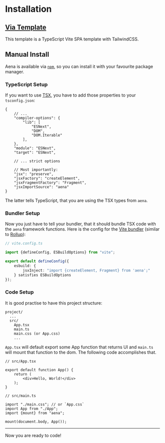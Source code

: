 # Installation

## [Via Template](https://github.com/trombecher/aena-template)

This template is a TypeScript Vite SPA template with TailwindCSS.

## Manual Install

Aena is available via [`npm`](https://www.npmjs.com/package/aena), so you can install it with your favourite package manager.

### TypeScript Setup

If you want to use [TSX](https://www.typescriptlang.org/docs/handbook/jsx.html), you have to add those properties to your `tsconfig.json`:

```json5
{
    // ...
    "compiler-options": {
        "lib": [
            "ESNext",
            "DOM",
            "DOM.Iterable"
        ],
    },
    "module": "ESNext",
    "target": "ESNext",
    
    // ... strict options
    
    // Most importantly:
    "jsx": "preserve",
    "jsxFactory": "createElement",
    "jsxFragmentFactory": "Fragment",
    "jsxImportSource": "aena"
}
```

The latter tells TypeScript, that you are using the TSX types from `aena`.

### Bundler Setup

Now you just have to tell your bundler, that it should bundle TSX code with the `aena` framework functions. Here is the config for the [Vite bundler](https://vitejs.dev/) (similar to [Rollup](https://rollupjs.org/)):

```ts
// vite.config.ts

import {defineConfig, ESBuildOptions} from "vite";

export default defineConfig({
    esbuild: {
        jsxInject: "import {createElement, Fragment} from 'aena';"
    } satisfies ESBuildOptions
});
```

### Code Setup

It is good practise to have this project structure:

```
project/
  ...
  src/
    App.tsx
    main.ts
    main.css (or App.css)
    ...
```

`App.tsx` will default export some App function that returns UI and `main.ts` will mount that function to the dom. The following code accomplishes that.

```tsx
// src/App.tsx

export default function App() {
    return (
        <div>Hello, World!</div>
    );
}
```

```tsx
// src/main.ts

import "./main.css"; // or `App.css`
import App from "./App";
import {mount} from "aena";

mount(document.body, App());
```

---

Now you are ready to code!